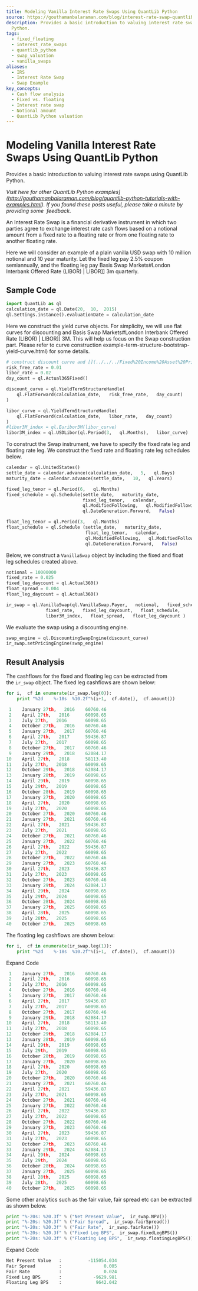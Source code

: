 ```yaml
---
title: Modeling Vanilla Interest Rate Swaps Using QuantLib Python
source: https://gouthamanbalaraman.com/blog/interest-rate-swap-quantlib-python.html
description: Provides a basic introduction to valuing interest rate swaps using QuantLib
  Python.
tags:
  - fixed_floating
  - interest_rate_swaps
  - quantlib_python
  - swap_valuation
  - vanilla_swaps
aliases:
  - IRS
  - Interest Rate Swap
  - Swap Example
key_concepts:
  - Cash flow analysis
  - Fixed vs. floating
  - Interest rate swap
  - Notional amount
  - QuantLib Python valuation
---
```


# Modeling Vanilla Interest Rate Swaps Using QuantLib Python

Provides a basic introduction to valuing interest rate swaps using QuantLib Python.

_Visit here for other QuantLib Python examples](http://gouthamanbalaraman.com/blog/quantlib-python-tutorials-with-examples.html). If you found these posts useful,  please take a minute by providing some  feedback._

An Interest Rate Swap is a financial derivative instrument in which two parties agree to exchange interest rate cash flows based on a notional amount from a fixed rate to a floating rate or from one floating rate to another floating rate. 

Here we will consider an example of a plain vanilla USD swap with 10 million notional and 10 year maturity. Let the fixed leg pay 2.5% coupon semiannually,  and the floating leg pay Basis Swap Markets#London Interbank Offered Rate (LIBOR) | LIBOR]] 3m quarterly.

## Sample Code
```python
import QuantLib as ql
calculation_date = ql.Date(20,  10,  2015)
ql.Settings.instance().evaluationDate = calculation_date
```

Here we construct the yield curve objects. For simplicity,  we will use flat curves for discounting and Basis Swap Markets#London Interbank Offered Rate (LIBOR) | LIBOR]] 3M. This will help us focus on the Swap construction part. Please refer to curve construction example-term-structure-bootstrap-yield-curve.html) for some details.
```python
# construct discount curve and [](../../../Fixed%20Income%20Asset%20Pricing/Fixed%20Income%20Lecture%20Notes/A%20Guide%20to%20the%20Front%20End%20and%20Basis%20Swap%20Markets.md#London%20Interbank%20Offered%20Rate%20(LIBOR) | LIBOR) curve
risk_free_rate = 0.01
libor_rate = 0.02
day_count = ql.Actual365Fixed()

discount_curve = ql.YieldTermStructureHandle(
    ql.FlatForward(calculation_date,   risk_free_rate,   day_count)
)

libor_curve = ql.YieldTermStructureHandle(
    ql.FlatForward(calculation_date,   libor_rate,   day_count)
)
#libor3M_index = ql.Euribor3M(libor_curve)  
libor3M_index = ql.USDLibor(ql.Period(3,   ql.Months),   libor_curve)
```

To construct the Swap instrument,  we have to specify the fixed rate leg and floating rate leg. We construct the fixed rate and floating rate leg schedules below.
```python
calendar = ql.UnitedStates()
settle_date = calendar.advance(calculation_date,   5,   ql.Days)
maturity_date = calendar.advance(settle_date,   10,   ql.Years)

fixed_leg_tenor = ql.Period(6,   ql.Months)
fixed_schedule = ql.Schedule(settle_date,   maturity_date,   
                             fixed_leg_tenor,   calendar,  
                             ql.ModifiedFollowing,   ql.ModifiedFollowing,  
                             ql.DateGeneration.Forward,   False)

float_leg_tenor = ql.Period(3,   ql.Months)
float_schedule = ql.Schedule (settle_date,   maturity_date,   
                              float_leg_tenor,   calendar,  
                              ql.ModifiedFollowing,   ql.ModifiedFollowing,  
                              ql.DateGeneration.Forward,   False)
```

Below,  we construct a `VanillaSwap` object by including the fixed and float leg schedules created above.
```python
notional = 10000000
fixed_rate = 0.025
fixed_leg_daycount = ql.Actual360()
float_spread = 0.004
float_leg_daycount = ql.Actual360()

ir_swap = ql.VanillaSwap(ql.VanillaSwap.Payer,   notional,   fixed_schedule,   
               fixed_rate,   fixed_leg_daycount,   float_schedule,  
               libor3M_index,   float_spread,   float_leg_daycount )
```

We evaluate the swap using a discounting engine.
```python
swap_engine = ql.DiscountingSwapEngine(discount_curve)
ir_swap.setPricingEngine(swap_engine)
```

## Result Analysis

The cashflows for the fixed and floating leg can be extracted from the `ir_swap` object. The fixed leg cashflows are shown below:
```python
for i,  cf in enumerate(ir_swap.leg(0)):
    print "%2d    %-18s  %10.2f"%(i+1,  cf.date(),  cf.amount())
```
```python
 1    January 27th,   2016    60760.46
 2    April 27th,   2016      60098.65
 3    July 27th,   2016       60098.65
 4    October 27th,   2016    60760.46
 5    January 27th,   2017    60760.46
 6    April 27th,   2017      59436.87
 7    July 27th,   2017       60098.65
 8    October 27th,   2017    60760.46
 9    January 29th,   2018    62084.17
10    April 27th,   2018      58113.40
11    July 27th,   2018       60098.65
12    October 29th,   2018    62084.17
13    January 28th,   2019    60098.65
14    April 29th,   2019      60098.65
15    July 29th,   2019       60098.65
16    October 28th,   2019    60098.65
17    January 27th,   2020    60098.65
18    April 27th,   2020      60098.65
19    July 27th,   2020       60098.65
20    October 27th,   2020    60760.46
21    January 27th,   2021    60760.46
22    April 27th,   2021      59436.87
23    July 27th,   2021       60098.65
24    October 27th,   2021    60760.46
25    January 27th,   2022    60760.46
26    April 27th,   2022      59436.87
27    July 27th,   2022       60098.65
28    October 27th,   2022    60760.46
29    January 27th,   2023    60760.46
30    April 27th,   2023      59436.87
31    July 27th,   2023       60098.65
32    October 27th,   2023    60760.46
33    January 29th,   2024    62084.17
34    April 29th,   2024      60098.65
35    July 29th,   2024       60098.65
36    October 28th,   2024    60098.65
37    January 27th,   2025    60098.65
38    April 28th,   2025      60098.65
39    July 28th,   2025       60098.65
40    October 27th,   2025    60098.65
```

The floating leg cashflows are shown below:
```python
for i,  cf in enumerate(ir_swap.leg(1)):
    print "%2d    %-18s  %10.2f"%(i+1,  cf.date(),  cf.amount())
```

Expand Code
```python
 1    January 27th,   2016    60760.46
 2    April 27th,   2016      60098.65
 3    July 27th,   2016       60098.65
 4    October 27th,   2016    60760.46
 5    January 27th,   2017    60760.46
 6    April 27th,   2017      59436.87
 7    July 27th,   2017       60098.65
 8    October 27th,   2017    60760.46
 9    January 29th,   2018    62084.17
10    April 27th,   2018      58113.40
11    July 27th,   2018       60098.65
12    October 29th,   2018    62084.17
13    January 28th,   2019    60098.65
14    April 29th,   2019      60098.65
15    July 29th,   2019       60098.65
16    October 28th,   2019    60098.65
17    January 27th,   2020    60098.65
18    April 27th,   2020      60098.65
19    July 27th,   2020       60098.65
20    October 27th,   2020    60760.46
21    January 27th,   2021    60760.46
22    April 27th,   2021      59436.87
23    July 27th,   2021       60098.65
24    October 27th,   2021    60760.46
25    January 27th,   2022    60760.46
26    April 27th,   2022      59436.87
27    July 27th,   2022       60098.65
28    October 27th,   2022    60760.46
29    January 27th,   2023    60760.46
30    April 27th,   2023      59436.87
31    July 27th,   2023       60098.65
32    October 27th,   2023    60760.46
33    January 29th,   2024    62084.17
34    April 29th,   2024      60098.65
35    July 29th,   2024       60098.65
36    October 28th,   2024    60098.65
37    January 27th,   2025    60098.65
38    April 28th,   2025      60098.65
39    July 28th,   2025       60098.65
40    October 27th,   2025    60098.65
```

Some other analytics such as the fair value,  fair spread etc can be extracted as shown below.
```python
print "%-20s: %20.3f" % ("Net Present Value",  ir_swap.NPV())
print "%-20s: %20.3f" % ("Fair Spread",  ir_swap.fairSpread())
print "%-20s: %20.3f" % ("Fair Rate",  ir_swap.fairRate())
print "%-20s: %20.3f" % ("Fixed Leg BPS",  ir_swap.fixedLegBPS())
print "%-20s: %20.3f" % ("Floating Leg BPS",  ir_swap.floatingLegBPS())
```

Expand Code
```python
Net Present Value   :          -115054.034
Fair Spread         :                0.005
Fair Rate           :                0.024
Fixed Leg BPS       :            -9629.981
Floating Leg BPS    :             9642.042
```
